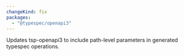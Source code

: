 ```yaml
---
changeKind: fix
packages:
  - "@typespec/openapi3"
---
```


Updates tsp-openapi3 to include path-level parameters in generated typespec operations.